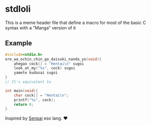 # stdloli

This is a meme header file that define a macro for most of the basic C syntax with a "Manga" version of it

## Example
````c
#include<stdio.h>
ore_wa_ochin_chin_go_daisuki_nanda_yo(void){
    ahegao cock[] = "Hentai\n" sugoi
    look_at_my("%s", cock) sugoi
    yamete kudasai sugoi
}
// It's equivalent to

int main(void){
    char cock[] = "Hentai\n";
    printf("%s", cock);
    return 0;
}
````

Inspired by [Senpai](https://esolangs.org/wiki/Senpai) eso lang. ❤️